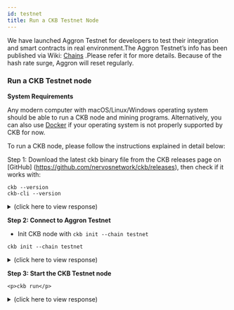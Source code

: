 ```yaml
---
id: testnet
title: Run a CKB Testnet Node
---
```


We have launched Aggron Testnet for developers to test their integration and smart contracts in real environment.The Aggron Testnet’s info has been published via Wiki:
[Chains](https://github.com/nervosnetwork/ckb/wiki/Chains) .Please refer it for more details. Because of the hash rate surge, Aggron will reset regularly.

### Run a CKB Testnet node

**System Requirements**

Any modern computer with macOS/Linux/Windows operating system should be able to run a CKB node and mining programs. Alternatively, you can also use [Docker](https://github.com/nervosnetwork/ckb/blob/develop/docs/run-ckb-with-docker.md) if your operating system is not properly supported by CKB for now.

To run a CKB node, please follow the instructions explained in detail below:

Step 1: Download the latest ckb binary file from the CKB releases page on [GitHub] (https://github.com/nervosnetwork/ckb/releases), then check if it works with:

```
ckb --version 
ckb-cli --version
```

<details><summary>(click here to view response)</summary>

```bash
ckb 0.32.1 (9ebc9ce 2020-05-29)
ckb-cli 0.32.0 (0fc435d 2020-05-22)
```

</details>

**Step 2: Connect to Aggron Testnet**

* Init CKB node with `ckb init --chain testnet`

```
ckb init --chain testnet
```

<details><summary>(click here to view response)</summary>

```bash
WARN: mining feature is disabled because of lacking the block assembler config options
Initialized CKB directory in /PATH/ckb_v0.32.1_x86_64-apple-darwin
create ckb.toml
create ckb-miner.toml
```

</details>

**Step 3: Start the CKB Testnet node**

```
<p>ckb run</p>
```
<details><summary>(click here to view response)</summary>

```bash
2020-06-05 18:23:10.086 +08:00 main INFO sentry  **Notice**: The ckb process will send stack trace to sentry on Rust panics. This is enabled by default before mainnet, which can be opted out by setting the option `dsn` to empty in the config file. The DSN is now https://dda4f353e15f4b62800d273a2afe70c2@sentry.nervos.org/4
2020-06-05 18:23:10.172 +08:00 main INFO main  Miner is disabled, edit ckb.toml to enable it
2020-06-05 18:23:10.176 +08:00 main INFO ckb-db  Initialize a new database
2020-06-05 18:23:10.263 +08:00 main INFO ckb-db  Init database version 20191127135521
2020-06-05 18:23:10.283 +08:00 main INFO ckb-memory-tracker  track current process: unsupported
2020-06-05 18:23:10.284 +08:00 main INFO main  ckb version: 0.32.1 (9ebc9ce 2020-05-29)
2020-06-05 18:23:10.284 +08:00 main INFO main  chain genesis hash: 0x10639e0895502b5688a6be8cf69460d76541bfa4821629d86d62ba0aae3f9606
2020-06-05 18:23:10.285 +08:00 main INFO ckb-network  Generate random key
2020-06-05 18:23:10.285 +08:00 main INFO ckb-network  write random secret key to "/PATH/ckb_v0.32.1_x86_64-apple-darwin/data/network/secret_key"
2020-06-05 18:23:10.296 +08:00 NetworkRuntime INFO ckb-network  p2p service event: ListenStarted { address: "/ip4/0.0.0.0/tcp/8115" }
2020-06-05 18:23:10.298 +08:00 NetworkRuntime INFO ckb-network  Listen on address: /ip4/0.0.0.0/tcp/8115/p2p/QmWpdvd65BhJV3KVyidSkGjd3SuTdCSNgk1WuRpnggMLWj
2020-06-05 18:23:10.303 +08:00 main INFO ckb-db  Initialize a new database
2020-06-05 18:23:10.336 +08:00 main INFO ckb-db  Init database version 20191201091330
2020-06-05 18:23:10.484 +08:00 NetworkRuntime INFO ckb-sync  SyncProtocol.connected peer=SessionId(1)
2020-06-05 18:23:10.484 +08:00 NetworkRuntime INFO ckb-relay  RelayProtocol(1).connected peer=SessionId(1)
2020-06-05 18:23:10.732 +08:00 NetworkRuntime INFO ckb-sync  Ignoring getheaders from peer=SessionId(1) because node is in initial block download
2020-06-05 18:23:10.927 +08:00 ChainService INFO ckb-chain  block: 1, hash: 0xd5ac7cf8c34a975bf258a34f1c2507638487ab71aa4d10a9ec73704aa3abf9cd, epoch: 0(1/1000), total_diff: 0x1800060, txs: 1

```

</details>
